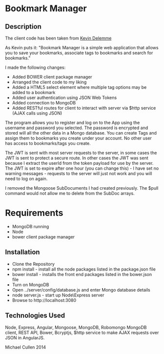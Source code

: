 # Bookmark Manager


## Description

The client code has been taken from [Kevin Delemme](https://github.com/kdelemme/angularjs-bookmark-manager)

As Kevin puts it: "Bookmark Manager is a simple web application that allows you to save your bookmarks, associate tags to bookmarks and search for bookmarks."


I made the following changes:

* Added BOWER client package manager
* Arranged the client code to my liking 
* Added a HTML5 select element where multiple tag options may be added to a bookmark
* Added user authentication using JSON Web Tokens
* Added connection to MongoDB
* Added RESTful routes for client to interact with server via $http service (AJAX calls using JSON)


The program allows you to register and log on to the App using the username and password you selected.
The password is encrypted and stored will all the other data in a Mongo database.
You can create Tags and assign them to bookmarks you create under your account. 
No  other user has access to bookmarks/tags you create.


The JWT is sent with most server requests to the server, in some cases the JWT is sent to protect a secure route.
In other cases the JWT was sent because I extract the userId from the token payload for use by the server.
The JWT is set to expire after one hour (you can change this) - I have set no warning messages - 
requests to the server will just not work and you will need to log on again.

I removed the Mongoose SubDocuments I had created previously. 
The $pull command would not allow me to delete from the SubDoc arrays.



# Requirements

* MongoDB running
* Node
* bower client package manager


## Installation

* Clone the Repository
* npm install - install all the node packages listed in the package.json file 
* bower install - installs the front end packages listed in the bower.json file
* Turn on MongoDB
* Open ../server/config/database.js and enter Mongo database details
* node server.js - start up Node\Express server
* Browse to http://localhost:3080



## Technologies Used
 
Node, Express, Angular, Mongoose, MongoDB, Robomongo MongoDB client, REST API, Bower, Bcryptjs,
$http service to make AJAX requests over JSON in AngularJS.



Michael Cullen
2014
